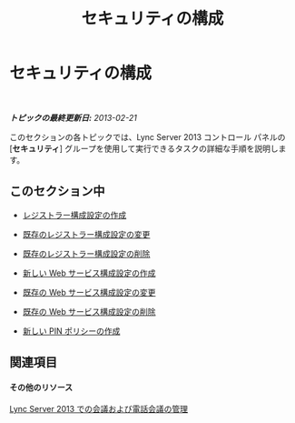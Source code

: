 ﻿---
title: セキュリティの構成
TOCTitle: セキュリティの構成
ms:assetid: ceede642-a6cb-4916-8731-e34ac42394e3
ms:mtpsurl: https://technet.microsoft.com/ja-jp/library/Gg182588(v=OCS.15)
ms:contentKeyID: 48273617
ms.date: 05/19/2016
mtps_version: v=OCS.15
ms.translationtype: HT
---

# セキュリティの構成

 

_**トピックの最終更新日:** 2013-02-21_

このセクションの各トピックでは、Lync Server 2013 コントロール パネルの \[**セキュリティ**\] グループを使用して実行できるタスクの詳細な手順を説明します。

## このセクション中

  - [レジストラー構成設定の作成](lync-server-2013-create-registrar-configuration-settings.md)

  - [既存のレジストラー構成設定の変更](lync-server-2013-modify-existing-registrar-configuration-settings.md)

  - [既存のレジストラー構成設定の削除](lync-server-2013-delete-existing-registrar-configuration-settings.md)

  - [新しい Web サービス構成設定の作成](lync-server-2013-create-new-web-service-configuration-settings.md)

  - [既存の Web サービス構成設定の変更](lync-server-2013-modify-existing-web-service-configuration-settings.md)

  - [既存の Web サービス構成設定の削除](lync-server-2013-delete-existing-web-service-configuration-settings.md)

  - [新しい PIN ポリシーの作成](lync-server-2013-create-a-new-pin-policy.md)

## 関連項目

#### その他のリソース

[Lync Server 2013 での会議および電話会議の管理](lync-server-2013-managing-meetings-and-conferences.md)

